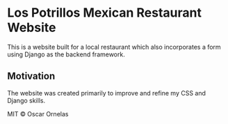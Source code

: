 <h1>Los Potrillos Mexican Restaurant Website</h1>
<p>This is a website built for a local restaurant which also incorporates a form using Django as the backend framework.</p>

<h2>Motivation</h2>
<p>The website was created primarily to improve and refine my CSS and Django skills.</p>

MIT © Oscar Ornelas
